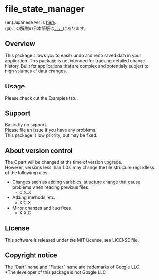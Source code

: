 # file_state_manager

(en)Japanese ver is [here](https://github.com/MasahideMori-SimpleAppli/file_state_manager/blob/main/README_JA.md).  
(ja)この解説の日本語版は[ここ](https://github.com/MasahideMori-SimpleAppli/file_state_manager/blob/main/README_JA.md)にあります。

## Overview
This package allows you to easily undo and redo saved data in your application.
This package is not intended for tracking detailed change history.
Built for applications that are complex and potentially subject to high volumes of data changes.

## Usage
Please check out the Examples tab.

## Support
Basically no support.  
Please file an issue if you have any problems.  
This package is low priority, but may be fixed.

## About version control
The C part will be changed at the time of version upgrade.  
However, versions less than 1.0.0 may change the file structure regardless of the following rules.  
- Changes such as adding variables, structure change that cause problems when reading previous files.
    - C.X.X
- Adding methods, etc.
    - X.C.X
- Minor changes and bug fixes.
    - X.X.C

## License
This software is released under the MIT License, see LICENSE file.

## Copyright notice
The “Dart” name and “Flutter” name are trademarks of Google LLC.  
*The developer of this package is not Google LLC.